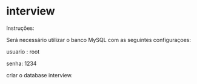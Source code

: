 # interview

Instruções:

Será necessário utilizar o banco MySQL com as seguintes configuraçoes:

usuario : root

senha: 1234

criar o database interview.
